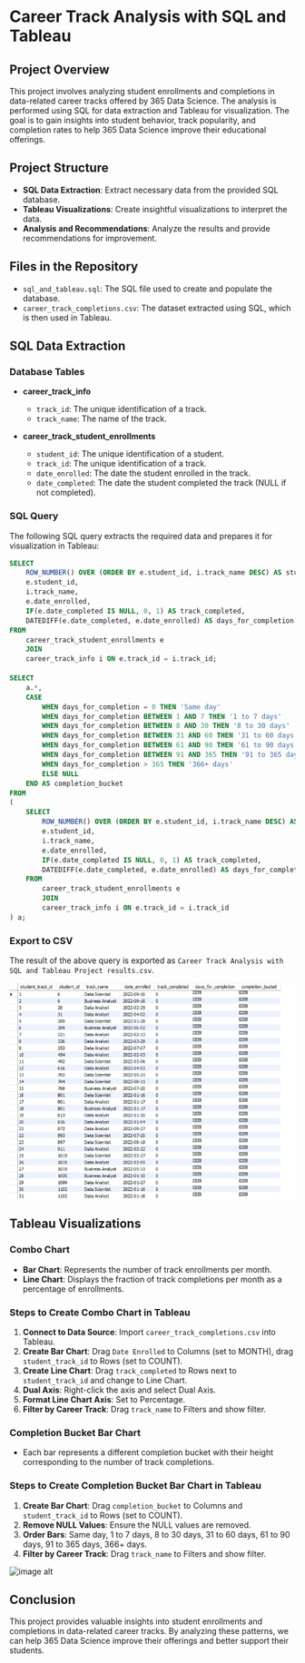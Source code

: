 # Career Track Analysis with SQL and Tableau

## Project Overview

This project involves analyzing student enrollments and completions in data-related career tracks offered by 365 Data Science. The analysis is performed using SQL for data extraction and Tableau for visualization. The goal is to gain insights into student behavior, track popularity, and completion rates to help 365 Data Science improve their educational offerings.

## Project Structure

- **SQL Data Extraction**: Extract necessary data from the provided SQL database.
- **Tableau Visualizations**: Create insightful visualizations to interpret the data.
- **Analysis and Recommendations**: Analyze the results and provide recommendations for improvement.

## Files in the Repository

- `sql_and_tableau.sql`: The SQL file used to create and populate the database.
- `career_track_completions.csv`: The dataset extracted using SQL, which is then used in Tableau.

## SQL Data Extraction

### Database Tables

- **career_track_info**
  - `track_id`: The unique identification of a track.
  - `track_name`: The name of the track.

- **career_track_student_enrollments**
  - `student_id`: The unique identification of a student.
  - `track_id`: The unique identification of a track.
  - `date_enrolled`: The date the student enrolled in the track.
  - `date_completed`: The date the student completed the track (NULL if not completed).

### SQL Query

The following SQL query extracts the required data and prepares it for visualization in Tableau:

```sql
SELECT 
    ROW_NUMBER() OVER (ORDER BY e.student_id, i.track_name DESC) AS student_track_id,
    e.student_id,
    i.track_name,
    e.date_enrolled,
    IF(e.date_completed IS NULL, 0, 1) AS track_completed,
    DATEDIFF(e.date_completed, e.date_enrolled) AS days_for_completion
FROM
    career_track_student_enrollments e
    JOIN
    career_track_info i ON e.track_id = i.track_id;

SELECT 
    a.*,
    CASE
        WHEN days_for_completion = 0 THEN 'Same day'
        WHEN days_for_completion BETWEEN 1 AND 7 THEN '1 to 7 days'
        WHEN days_for_completion BETWEEN 8 AND 30 THEN '8 to 30 days'
        WHEN days_for_completion BETWEEN 31 AND 60 THEN '31 to 60 days'
        WHEN days_for_completion BETWEEN 61 AND 90 THEN '61 to 90 days'
        WHEN days_for_completion BETWEEN 91 AND 365 THEN '91 to 365 days'
        WHEN days_for_completion > 365 THEN '366+ days'
        ELSE NULL
    END AS completion_bucket
FROM
(
    SELECT 
        ROW_NUMBER() OVER (ORDER BY e.student_id, i.track_name DESC) AS student_track_id,
        e.student_id,
        i.track_name,
        e.date_enrolled,
        IF(e.date_completed IS NULL, 0, 1) AS track_completed,
        DATEDIFF(e.date_completed, e.date_enrolled) AS days_for_completion
    FROM
        career_track_student_enrollments e
        JOIN
        career_track_info i ON e.track_id = i.track_id
) a;
```

### Export to CSV

The result of the above query is exported as `Career Track Analysis with SQL and Tableau Project results.csv`.

![image alt](https://github.com/allenissuperme/Career-Track-Analysis-with-SQL-and-Tableau/blob/main/SQL%20results.png?raw=true)

## Tableau Visualizations

### Combo Chart

- **Bar Chart**: Represents the number of track enrollments per month.
- **Line Chart**: Displays the fraction of track completions per month as a percentage of enrollments.

### Steps to Create Combo Chart in Tableau

1. **Connect to Data Source**: Import `career_track_completions.csv` into Tableau.
2. **Create Bar Chart**: Drag `Date Enrolled` to Columns (set to MONTH), drag `student_track_id` to Rows (set to COUNT).
3. **Create Line Chart**: Drag `track_completed` to Rows next to `student_track_id` and change to Line Chart.
4. **Dual Axis**: Right-click the axis and select Dual Axis.
5. **Format Line Chart Axis**: Set to Percentage.
6. **Filter by Career Track**: Drag `track_name` to Filters and show filter.

### Completion Bucket Bar Chart

- Each bar represents a different completion bucket with their height corresponding to the number of track completions.

### Steps to Create Completion Bucket Bar Chart in Tableau

1. **Create Bar Chart**: Drag `completion_bucket` to Columns and `student_track_id` to Rows (set to COUNT).
2. **Remove NULL Values**: Ensure the NULL values are removed.
3. **Order Bars**: Same day, 1 to 7 days, 8 to 30 days, 31 to 60 days, 61 to 90 days, 91 to 365 days, 366+ days.
4. **Filter by Career Track**: Drag `track_name` to Filters and show filter.


![image alt]()


## Conclusion

This project provides valuable insights into student enrollments and completions in data-related career tracks. By analyzing these patterns, we can help 365 Data Science improve their offerings and better support their students.

